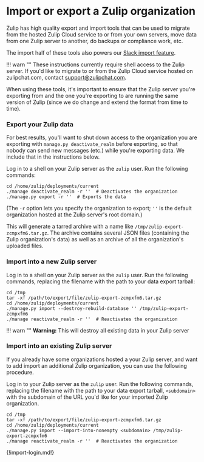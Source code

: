 # Import or export a Zulip organization

Zulip has high quality export and import tools that can be used to
migrate from the hosted Zulip Cloud service to or from your own
servers, move data from one Zulip server to another, do backups or
compliance work, etc.

The import half of these tools also powers our
[Slack import feature](/help/import-from-slack).

!!! warn ""
    These instructions currently require shell access to the Zulip
    server. If you'd like to migrate to or from the Zulip Cloud
    service hosted on zulipchat.com, contact support@zulipchat.com.

When using these tools, it's important to ensure that the Zulip server
you're exporting from and the one you're exporting to are running the
same version of Zulip (since we do change and extend the format from
time to time).

### Export your Zulip data

For best results, you'll want to shut down access to the organization
you are exporting with `manage.py deactivate_realm` before exporting,
so that nobody can send new messages (etc.) while you're exporting
data.  We include that in the instructions below.

Log in to a shell on your Zulip server as the `zulip` user. Run the
following commands:

```
cd /home/zulip/deployments/current
./manage deactivate_realm -r ''  # Deactivates the organization
./manage.py export -r ''  # Exports the data
```

(The `-r` option lets you specify the organization to export; `''` is
the default organization hosted at the Zulip server's root domain.)

This will generate a tarred archive with a name like
`/tmp/zulip-export-zcmpxfm6.tar.gz`.  The archive contains several
JSON files (containing the Zulip organization's data) as well as an
archive of all the organization's uploaded files.

### Import into a new Zulip server

Log in to a shell on your Zulip server as the `zulip` user. Run the
following commands, replacing the filename with the path to your data
export tarball:

```
cd /tmp
tar -xf /path/to/export/file/zulip-export-zcmpxfm6.tar.gz
cd /home/zulip/deployments/current
./manage.py import --destroy-rebuild-database '' /tmp/zulip-export-zcmpxfm6
./manage reactivate_realm -r ''  # Reactivates the organization
```

!!! warn ""
    **Warning:** This will destroy all existing data in your Zulip server

### Import into an existing Zulip server

If you already have some organizations hosted a your Zulip server, and
want to add import an additional Zulip organization, you can use the
following procedure.

Log in to your Zulip server as the `zulip` user. Run the following
commands, replacing the filename with the path to your data export
tarball, `<subdomain>` with the subdomain of the URL you'd like for
your imported Zulip organization.

```
cd /tmp
tar -xf /path/to/export/file/zulip-export-zcmpxfm6.tar.gz
cd /home/zulip/deployments/current
./manage.py import --import-into-nonempty <subdomain> /tmp/zulip-export-zcmpxfm6
./manage reactivate_realm -r ''  # Reactivates the organization
```

{!import-login.md!}
